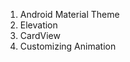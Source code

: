 1. Android Material Theme
2. Elevation <Scattering shadow like>
3. CardView
4. Customizing Animation <Transition Animation between the activities>

